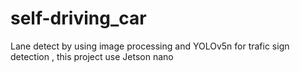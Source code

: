 # self-driving_car
Lane detect by using image processing and YOLOv5n for trafic sign detection
, this project use Jetson nano

